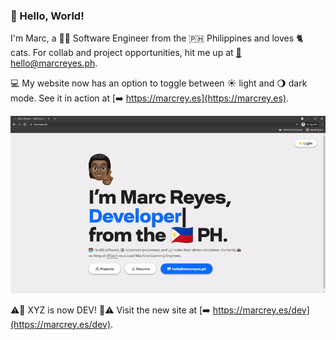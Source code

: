 ### 👋 Hello, World!

I'm Marc, a 👨‍💻 Software Engineer from the 🇵🇭 Philippines and loves 🐈 cats. For collab and project opportunities, hit me up at [📩 hello@marcreyes.ph](hello@marcreyes.ph).

💻 My website now has an option to toggle between ☀ light and 🌖 dark mode. See it in action at [➡️ https://marcrey.es](https://marcrey.es).

![Website haz sum dark mode hehe](nice.gif "Website haz sum dark mode hehe")

⚠️🚨 XYZ is now DEV! 🚨⚠️ Visit the new site at [➡️ https://marcrey.es/dev](https://marcrey.es/dev).
